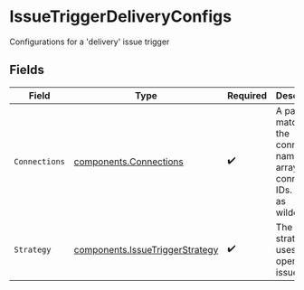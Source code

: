 # IssueTriggerDeliveryConfigs

Configurations for a 'delivery' issue trigger


## Fields

| Field                                                                                      | Type                                                                                       | Required                                                                                   | Description                                                                                |
| ------------------------------------------------------------------------------------------ | ------------------------------------------------------------------------------------------ | ------------------------------------------------------------------------------------------ | ------------------------------------------------------------------------------------------ |
| `Connections`                                                                              | [components.Connections](../../models/shared/connections.md)                               | :heavy_check_mark:                                                                         | A pattern to match on the connection name or array of connection IDs. Use `*` as wildcard. |
| `Strategy`                                                                                 | [components.IssueTriggerStrategy](../../models/shared/issuetriggerstrategy.md)             | :heavy_check_mark:                                                                         | The strategy uses to open the issue                                                        |
